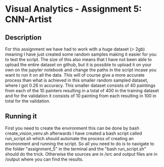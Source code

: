 # Visual Analytics - Assignment 5: CNN-Artist

## Description
For this assignment we have had to work with a huge dataset (> 2gb) meaning I have just created some random samples making it easier for you to test the script. The size of this also means that I have not been able to upload the entire dataset on github, but it is possible to upload it on your own on the jupyter notebook and change the paths in the script incase you want to run it on all the data. This will of course give a more accurate process than what is achieved in this smaller random sampled dataset, where I got 0.26 in accuracy. This smaller dataset consists of 40 paintings from each of the 10 painters resulting in a total of 400 in the training dataset and for the validation it consists of 10 painting from each resulting in 100 in total for the validation. 

## Running it
First you need to create the environment this can be done by bash create_vision_venv.sh afterwards I have created a bash script called run_script.sh which should automate the process of creating an environment and running the script. So all you need to do is to navigate to the folder "assignment_5" in the terminal and the "bash run_script.sh" should do the trick. Otherwise the sources are in /src and output files are in /output where you can find the results.  